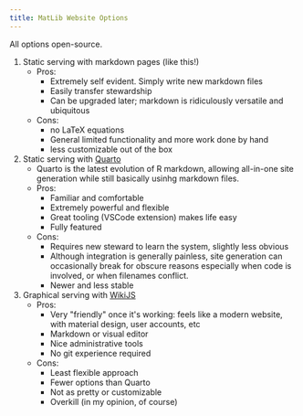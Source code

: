 ```yaml
---
title: MatLib Website Options
---
```


All options open-source.
 
1. Static serving with markdown pages (like this!)
    - Pros:
        - Extremely self evident. Simply write new markdown files
        - Easily transfer stewardship
        - Can be upgraded later; markdown is ridiculously versatile and ubiquitous
    - Cons:
        - no LaTeX equations
        - General limited functionality and more work done by hand
        - less customizable out of the box
2. Static serving with [Quarto](https://quarto.org/)
    - Quarto is the latest evolution of R markdown, allowing all-in-one site generation while still basically usinhg markdown files.
    - Pros:
        - Familiar and comfortable
        - Extremely powerful and flexible
        - Great tooling (VSCode extension) makes life easy
        - Fully featured
    - Cons:
        - Requires new steward to learn the system, slightly less obvious
        - Although integration is generally painless, site generation can occasionally break for obscure reasons especially when code is involved, or when filenames conflict.
        - Newer and less stable
3. Graphical serving with [WikiJS](https://js.wiki/)
    - Pros:
        - Very "friendly" once it's working: feels like a modern website, with material design, user accounts, etc
        - Markdown or visual editor
        - Nice administrative tools
        - No git experience required
    - Cons:
        - Least flexible approach
        - Fewer options than Quarto
        - Not as pretty or customizable
        - Overkill (in my opinion, of course)